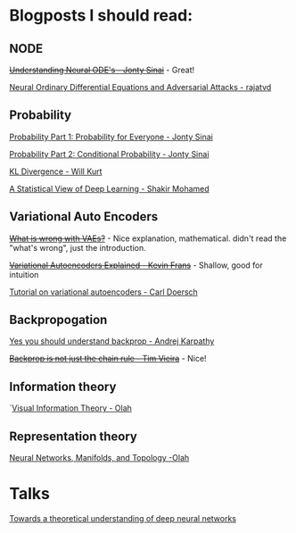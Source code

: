 # Blogposts I should read:

## NODE

~~[Understanding Neural ODE's - Jonty Sinai](https://jontysinai.github.io/jekyll/update/2019/01/18/understanding-neural-odes.html)~~ - Great!

[Neural Ordinary Differential Equations and Adversarial Attacks - rajatvd](https://rajatvd.github.io/Neural-ODE-Adversarial)

## Probability

[Probability Part 1: Probability for Everyone - Jonty Sinai](https://jontysinai.github.io/jekyll/update/2017/11/23/probability-for-everyone.html)

[Probability Part 2: Conditional Probability - Jonty Sinai](https://jontysinai.github.io/jekyll/update/2018/12/23/probability-part-two-conditional-probability.html)

[KL Divergence - Will Kurt ](<https://www.countbayesie.com/blog/2017/5/9/kullback-leibler-divergence-explained>)

[A Statistical View of Deep Learning - Shakir Mohamed](<http://blog.shakirm.com/wp-content/uploads/2015/07/SVDL.pdf>)

## Variational Auto Encoders

~~[What is wrong with VAEs?](http://akosiorek.github.io/ml/2018/03/14/what_is_wrong_with_vaes.html)~~ - Nice explanation, mathematical. didn't read the "what's wrong", just the introduction.

~~[Variational Autoencoders Explained - Kevin Frans](<http://kvfrans.com/variational-autoencoders-explained/>)~~ - Shallow, good for intuition

[Tutorial on variational autoencoders - Carl Doersch](<https://arxiv.org/pdf/1606.05908.pdf>)

## Backpropogation

[Yes you should understand backprop - Andrej Karpathy](<https://medium.com/@karpathy/yes-you-should-understand-backprop-e2f06eab496b>)

~~[Backprop is not just the chain rule - Tim Vieira](<https://timvieira.github.io/blog/post/2017/08/18/backprop-is-not-just-the-chain-rule/>)~~ - Nice!

## Information theory

`[Visual Information Theory - Olah](http://colah.github.io/posts/2015-09-Visual-Information)

## Representation theory

[Neural Networks, Manifolds, and Topology  -Olah](<https://colah.github.io/posts/2014-03-NN-Manifolds-Topology/>)

# Talks

[Towards a theoretical understanding of deep neural networks](https://youtu.be/rcR6P5O8CpU?t=4197)